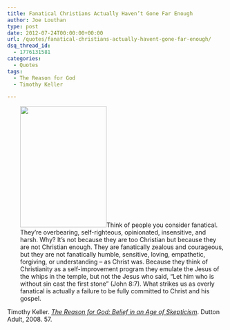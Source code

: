 ```yaml
---
title: Fanatical Christians Actually Haven’t Gone Far Enough
author: Joe Louthan
type: post
date: 2012-07-24T00:00:00+00:00
url: /quotes/fanatical-christians-actually-havent-gone-far-enough/
dsq_thread_id:
  - 1776131581
categories:
  - Quotes
tags:
  - The Reason for God
  - Timothy Keller

---
```

<p style="padding-left: 30px;">
  <a href="https://i0.wp.com/theologic.us/wp-content/uploads/2012/08/the-reason-for-God.jpg"><img class="alignright size-full wp-image-358" title="the-reason-for-God" src="https://i0.wp.com/theologic.us/wp-content/uploads/2012/08/the-reason-for-God.jpg?resize=200%2C280" alt="" width="200" height="280" data-recalc-dims="1" /></a>Think of people you consider fanatical. They’re overbearing, self-righteous, opinionated, insensitive, and harsh. Why? It’s not because they are too Christian but because they are not Christian enough. They are fanatically zealous and courageous, but they are not fanatically humble, sensitive, loving, empathetic, forgiving, or understanding – as Christ was. Because they think of Christianity as a self-improvement program they emulate the Jesus of the whips in the temple, but not the Jesus who said, “Let him who is without sin cast the first stone” (John 8:7). What strikes us as overly fanatical is actually a failure to be fully committed to Christ and his gospel.
</p>

Timothy Keller. <a href="https://www.amazon.com/dp/1594483493/ref=as_li_ss_til?tag=iamlipr-20&camp=0&creative=0&linkCode=as4&creativeASIN=1594483493&adid=1394S4SHGFA50VMTAQEK&" target="_blank"><em>The Reason for God: Belief in an Age of Skepticism</em></a>. Dutton Adult, 2008. 57.